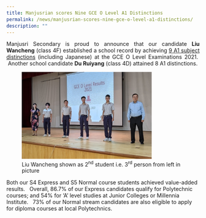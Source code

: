 ```yaml
---
title: Manjusrian scores Nine GCE O Level A1 Distinctions
permalink: /news/manjusrian-scores-nine-gce-o-level-a1-distinctions/
description: ""
---
```

<p style="text-align: justify;">Manjusri Secondary is proud to announce that our candidate <b>Liu Wancheng</b> (class 4F) established a school record by achieving <u>9 A1 subject distinctions</u> (including Japanese) at the GCE O Level Examinations 2021.   Another school candidate <b>Du Ruiyang</b> (class 4D) attained 8 A1 distinctions.</p>


<figure>
	<img src="/images/News/MJR%2001.jpg"
     style="width:80%">
<figcaption>
	Liu Wancheng shown as 2<sup>nd</sup> student i.e. 3<sup>rd</sup> person from left in picture
	</figcaption>
</figure> 

Both our S4 Express and S5 Normal course students achieved value-added results.   Overall, 86.7% of our Express candidates qualify for Polytechnic courses; and 54% for ‘A’ level studies at Junior Colleges or Millennia Institute.   73% of our Normal stream candidates are also eligible to apply for diploma courses at local Polytechnics.